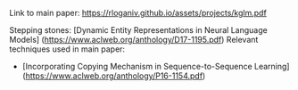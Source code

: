 Link to main paper: https://rloganiv.github.io/assets/projects/kglm.pdf

Stepping stones: [Dynamic Entity Representations in Neural Language Models] (https://www.aclweb.org/anthology/D17-1195.pdf)
Relevant techniques used in main paper: 
* [Incorporating Copying Mechanism in Sequence-to-Sequence Learning] (https://www.aclweb.org/anthology/P16-1154.pdf)

